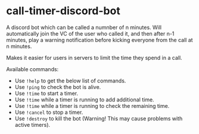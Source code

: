 # call-timer-discord-bot
A discord bot which can be called a numnber of n minutes.
Will automatically join the VC of the user who called it, and then after n-1 minutes, play a warning notification before kicking everyone from the call at n minutes.

Makes it easier for users in servers to limit the time they spend in a call.

Available commands:
<ul>
<li>Use <code>!help</code> to get the below list of commands.
<li>Use <code>!ping</code> to check the bot is alive.
<li>Use <code>!time</code> <minutes> to start a timer.
<li>Use <code>!time</code> <minutes> while a timer is running to add additional time.
<li>Use <code>!time</code> while a timer is running to check the remaining time.
<li>Use <code>!cancel</code> to stop a timer.
<li>Use <code>!destroy</code> to kill the bot (Warning! This may cause problems with active timers).
</ul>
